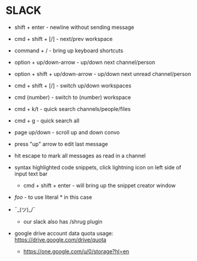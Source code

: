 # SLACK
- shift + enter  - newline without sending message
- cmd + shift + [/] - next/prev workspace
- command + /  - bring up keyboard shortcuts
- option + up/down-arrow - up/down next channel/person
- option + shift + up/down-arrow - up/down next unread channel/person
- cmd + shift + [/] - switch up/down workspaces
- cmd (number) - switch to (number) workspace
- cmd + k/t - quick search channels/people/files
- cmd + g - quick search all
- page up/down - scroll up and down convo
- press "up" arrow to edit last message
- hit escape to mark all messages as read in a channel

- syntax highlighted code snippets, click lightning icon on left side of input text bar
    - cmd + shift + enter  - will bring up the snippet creator window
- *foo*<ctrl-z> - to use literal * in this case
- ¯\_(ツ)_/¯
    - our slack also has /shrug plugin

- google drive account data quota usage: https://drive.google.com/drive/quota
    - https://one.google.com/u/0/storage?hl=en
